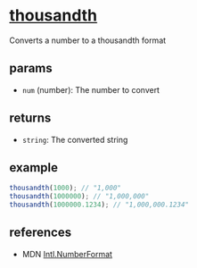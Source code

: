 # [thousandth](../../../src/number/thousandth.ts)

Converts a number to a thousandth format

## params

-   `num` (number): The number to convert

## returns

-   `string`: The converted string

## example

```js
thousandth(1000); // "1,000"
thousandth(1000000); // "1,000,000"
thousandth(1000000.1234); // "1,000,000.1234"
```

## references

-   MDN [Intl.NumberFormat](https://developer.mozilla.org/en-US/docs/Web/JavaScript/Reference/Global_Objects/Intl/NumberFormat)
